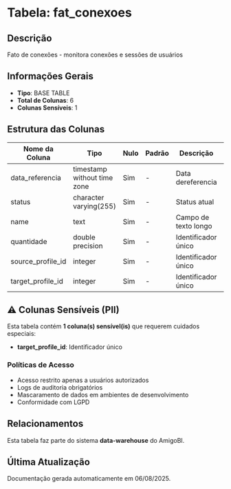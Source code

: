 # Tabela: fat_conexoes

## Descrição
Fato de conexões - monitora conexões e sessões de usuários

## Informações Gerais
- **Tipo**: BASE TABLE
- **Total de Colunas**: 6
- **Colunas Sensíveis**: 1

## Estrutura das Colunas

| Nome da Coluna | Tipo | Nulo | Padrão | Descrição | Sensível |
|----------------|------|------|--------|-----------|----------|
| data_referencia | timestamp without time zone | Sim | - | Data dereferencia | Não |
| status | character varying(255) | Sim | - | Status atual | Não |
| name | text | Sim | - | Campo de texto longo | Não |
| quantidade | double precision | Sim | - | Identificador único | Não |
| source_profile_id | integer | Sim | - | Identificador único | Não |
| target_profile_id | integer | Sim | - | Identificador único | 🔒 Sim |

## ⚠️ Colunas Sensíveis (PII)

Esta tabela contém **1 coluna(s) sensível(is)** que requerem cuidados especiais:

- **target_profile_id**: Identificador único

### Políticas de Acesso
- Acesso restrito apenas a usuários autorizados
- Logs de auditoria obrigatórios
- Mascaramento de dados em ambientes de desenvolvimento
- Conformidade com LGPD

## Relacionamentos
Esta tabela faz parte do sistema **data-warehouse** do AmigoBI.

## Última Atualização
Documentação gerada automaticamente em 06/08/2025.
